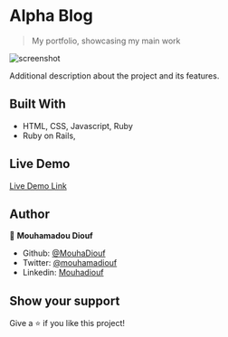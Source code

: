 # Alpha Blog

> My portfolio, showcasing my main work

![screenshot](./src/pictures/portfolio_screenshot.png)

Additional description about the project and its features.

## Built With

- HTML, CSS, Javascript, Ruby
- Ruby on Rails,

## Live Demo

[Live Demo Link](https://mouhadiouf.github.io/portfolio/)


## Author

👤 **Mouhamadou Diouf**

- Github: [@MouhaDiouf](https://github.com/MouhaDiouf)
- Twitter: [@mouhamadiouf](https://twitter.com/mouhamadiouf)
- Linkedin: [Mouhadiouf](https://linkedin.com/mouhadiouf)


## Show your support

Give a ⭐️ if you like this project!

